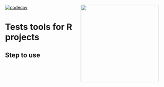 <a href="https://www.islas.org.mx"><img src="https://www.islas.org.mx/img/logo.svg" align="right" width="256" /></a>
[![codecov](https://codecov.io/github/IslasGECI/testtools/branch/develop/graph/badge.svg?token=keTClMhIUs)](https://codecov.io/github/IslasGECI/testtools)

# Tests tools for R projects

## Step to use

